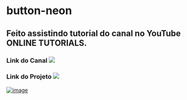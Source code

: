 # button-neon
## Feito assistindo tutorial do canal no YouTube ONLINE TUTORIALS.

### Link do Canal  <a href="https://www.youtube.com/c/OnlineTutorials4Designers" target="_blank"><img src="https://img.shields.io/badge/YouTube-FF0000?style=for-the-badge&logo=youtube&logoColor=white" target="_blank"></a> 
### Link do Projeto <a href = "https://jeansilvatech.github.io/button-neon/"><img src="https://img.shields.io/badge/HTML-239120?style=for-the-badge&logo=html5&logoColor=white" target="_blank">
![image](https://user-images.githubusercontent.com/23384348/166522401-7aecec34-5daf-414a-9d27-6624496f99be.png)
